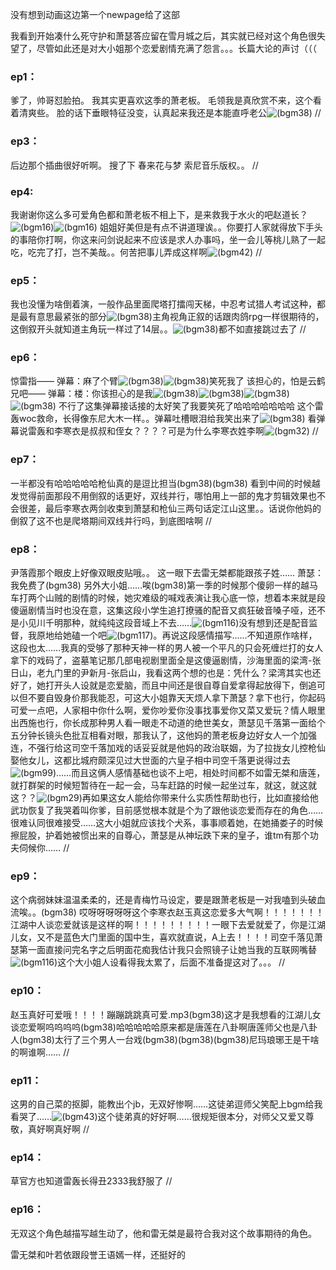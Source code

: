 没有想到动画这边第一个newpage给了这部

我看到开始凑什么死守护和萧瑟答应留在雪月城之后，其实就已经对这个角色很失望了，尽管如此还是对大小姐那个恋爱剧情充满了怨言。。。长篇大论的声讨（（（

### ep1：
爹了，帅哥怼脸拍。
我其实更喜欢这季的萧老板。
毛领我是真欣赏不来，这个看着清爽些。
脸的话下垂眼特征没变，认真起来我还是本能直呼老公![(bgm38)](https://bgm.tv/img/smiles/tv/15.gif)
//

### ep3：
后边那个插曲很好听啊。
搜了下 春来花与梦 索尼音乐版权。。
//
### ep4:

我谢谢你这么多可爱角色都和萧老板不相上下，是来救我于水火的吧赵道长？![(bgm16)](https://bgm.tv/img/smiles/bgm/16.png)![(bgm16)](https://bgm.tv/img/smiles/bgm/16.png)
姐姐好美但是有点不讲道理诶。。你要打人家就得放下手头的事陪你打啊，你这来问剑说起来不应该是求人办事吗，坐一会儿等桃儿熟了一起吃，吃完了打，岂不美哉。。何苦把事儿弄成这样啊![(bgm42)](https://bgm.tv/img/smiles/tv/19.gif)
//

### ep5：
我也没懂为啥倒着演，一般作品里面爬塔打擂闯天梯，中忍考试猎人考试这种，都是最有意思最紧张的部分![(bgm38)](https://bgm.tv/img/smiles/tv/15.gif)主角视角正叙的话跟肉鸽rpg一样很期待的，这倒叙开头就知道主角玩一样过了14层。。![(bgm38)](https://bgm.tv/img/smiles/tv/15.gif)都不如直接跳过去了
//

### ep6：
惊雷指——
弹幕：麻了个臂![(bgm38)](https://bgm.tv/img/smiles/tv/15.gif)![(bgm38)](https://bgm.tv/img/smiles/tv/15.gif)笑死我了
该担心的，怕是云鹤兄吧——
弹幕：楼：你该担心的是我![(bgm38)](https://bgm.tv/img/smiles/tv/15.gif)![(bgm38)](https://bgm.tv/img/smiles/tv/15.gif)![(bgm38)](https://bgm.tv/img/smiles/tv/15.gif)![(bgm38)](https://bgm.tv/img/smiles/tv/15.gif)
不行了这集弹幕接话接的太好笑了我要笑死了哈哈哈哈哈哈哈
这个雷轰woc救命，长得像东尼大木一样。。弹幕吐槽眼泪给我笑出来了![(bgm38)](https://bgm.tv/img/smiles/tv/15.gif)
看弹幕说雷轰和李寒衣是叔叔和侄女？？？？可是为什么李寒衣姓李啊![(bgm32)](https://bgm.tv/img/smiles/tv/09.gif)
//

### ep7：

一半都没有哈哈哈哈哈枪仙真的是逗比担当(bgm38)(bgm38)
看到中间的时候越发觉得前面那段不用倒叙的话更好，双线并行，哪怕用上一部的鬼才剪辑效果也不会很差，最后李寒衣两剑收束到萧瑟和枪仙三两句话定江山这里。。话说你他妈的倒叙了这不也是爬塔期间双线并行吗，到底图啥啊
//

### ep8：
尹落霞那个眼皮上好像双眼皮贴哦。。
这一眼下去雷无桀都能跟孩子姓……
萧瑟：我免费了(bgm38)
另外大小姐……唉(bgm38)第一季的时候那个傻卵一样的越马车打两个山贼的剧情的时候，她灾难级的喊戏表演让我心底一惊，想着本来就是段傻逼剧情当时也没在意，这集这段小学生追打撩骚的配音又疯狂破音嗓子哑，还不是小见川千明那种，就纯纯这段音域上不去……![(bgm116)](https://bgm.tv/img/smiles/tv/93.gif)没有想到还是配音监督，我原地给她磕一个吧![(bgm117)](https://bgm.tv/img/smiles/tv/94.gif)。再说这段感情描写……不知道原作啥样，这段也太……我真的受够了那种天神一样的男人被一个平凡的只会死缠烂打的女人拿下的戏码了，盗墓笔记那几部电视剧里面全是这傻逼剧情，沙海里面的梁湾-张日山，老九门里的尹新月-张启山，我看这两个想的也是：凭什么？梁湾其实也还好了，她打开头人设就是恋爱脑，而且中间还是很自尊自爱拿得起放得下，倒追可以但不要自毁身价那我能忍，可这大小姐靠天天烦人拿下萧瑟？拿下也行，你起码可爱一点吧，人家相中你什么啊，爱你吵爱你没事找事爱你又菜又爱玩？情人眼里出西施也行，你长成那种男人看一眼走不动道的绝世美女，萧瑟见千落第一面给个五分钟长镜头色批互相看对眼，那我认了，这他妈的萧老板身边好女人一个加强连，不强行给这司空千落加戏的话妥妥就是他妈的政治联姻，为了拉拢女儿控枪仙娶他女儿，这都比城府颇深见过大世面的六皇子相中司空千落更说得过去![(bgm99)](https://bgm.tv/img/smiles/tv/76.gif)……而且这俩人感情基础也谈不上吧，相处时间都不如雷无桀和唐莲，就打群架的时候短暂待在一起一会，马车赶路的时候一起坐过车，就这，就这就这？？![(bgm29)](https://bgm.tv/img/smiles/tv/06.gif)再如果这女人能给你带来什么实质性帮助也行，比如直接给他武功恢复了我哭着叫你爹，目前感觉根本就是个为了跟他谈恋爱而存在的角色……很难认同很难接受……这大小姐就应该找个犬系，事事顺着她，在她捅娄子的时候擦屁股，护着她被惯出来的自尊心，萧瑟是从神坛跌下来的皇子，谁tm有那个功夫伺候你……
//

### ep9：
这个病弱妹妹温温柔柔的，还是青梅竹马设定，要是跟萧老板是一对我嗑到头破血流唉。。(bgm38)
哎呀呀呀呀呀这个李寒衣赵玉真这恋爱多大气啊！！！！！！！江湖中人谈恋爱就该是这样的啊！！！！！！！！！一眼下去爱就爱了，你是江湖儿女，又不是蓝色大门里面的国中生，喜欢就直说，A上去！！！！司空千落见萧瑟第一面直接问完名字之后明面花痴我估计我只会照镜子让她当我的互联网嘴替![(bgm116)](https://bgm.tv/img/smiles/tv/93.gif)这个大小姐人设看得我太累了，后面不准备提这对了。。。
//

### ep10：
赵玉真好可爱哦！！！！蹦蹦跳跳真可爱.mp3(bgm38)这才是我想看的江湖儿女谈恋爱啊呜呜呜呜(bgm38)哈哈哈哈哈原来都是唐莲在八卦啊唐莲师父也是八卦人(bgm38)太行了三个男人一台戏(bgm38)(bgm38)(bgm38)尼玛琅琊王是干啥的啊谁啊……
//
### ep11：
这男的自己菜的抠脚，能教出个jb，无双好惨啊……这徒弟逗师父笑配上bgm给我看哭了……![(bgm43)](https://bgm.tv/img/smiles/tv/20.gif)这个徒弟真的好好啊……很规矩很本分，对师父又爱又尊敬，真好啊真好啊
//
### ep14：
草官方也知道雷轰长得丑2333我舒服了
//
### ep16：

无双这个角色越描写越生动了，他和雷无桀是最符合我对这个故事期待的角色。

雷无桀和叶若依跟段誉王语嫣一样，还挺好的